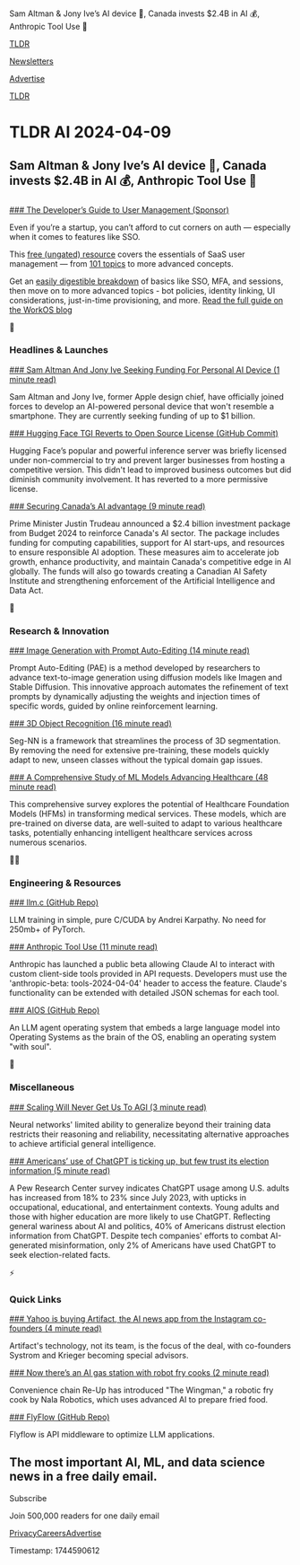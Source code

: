 Sam Altman & Jony Ive’s AI device 🤖, Canada invests $2.4B in AI 💰, Anthropic Tool Use 🧰

[TLDR](/)

[Newsletters](/newsletters)

[Advertise](https://advertise.tldr.tech/)

[TLDR](/)

# TLDR AI 2024-04-09

## Sam Altman & Jony Ive’s AI device 🤖, Canada invests $2.4B in AI 💰, Anthropic Tool Use 🧰

### 

[### The Developer’s Guide to User Management (Sponsor)](https://workos.com/blog/the-developers-guide-to-user-management/?utm_source=tldr&amp;utm_medium=newsletter&amp;utm_campaign=q12024)

Even if you’re a startup, you can’t afford to cut corners on auth — especially when it comes to features like SSO.

This [free (ungated) resource](https://workos.com/blog/the-developers-guide-to-user-management/?utm_source=tldr&utm_medium=newsletter&utm_campaign=q12024) covers the essentials of SaaS user management — from [101 topics](https://workos.com/blog/the-developers-guide-to-user-management/?utm_source=tldr&utm_medium=newsletter&utm_campaign=q12024) to more advanced concepts.

Get an [easily digestible breakdown](https://workos.com/blog/the-developers-guide-to-user-management/?utm_source=tldr&utm_medium=newsletter&utm_campaign=q12024) of basics like SSO, MFA, and sessions, then move on to more advanced topics - bot policies, identity linking, UI considerations, just-in-time provisioning, and more. [Read the full guide on the WorkOS blog](https://workos.com/blog/the-developers-guide-to-user-management/?utm_source=tldr&utm_medium=newsletter&utm_campaign=q12024)

🚀

### Headlines & Launches

[### Sam Altman And Jony Ive Seeking Funding For Personal AI Device (1 minute read)](https://www.macrumors.com/2024/04/05/jony-ive-sam-altman-ai-device/?utm_source=tldrai)

Sam Altman and Jony Ive, former Apple design chief, have officially joined forces to develop an AI-powered personal device that won't resemble a smartphone. They are currently seeking funding of up to $1 billion.

[### Hugging Face TGI Reverts to Open Source License (GitHub Commit)](https://github.com/huggingface/text-generation-inference/commit/ff42d33e9944832a19171967d2edd6c292bdb2d6?utm_source=tldrai)

Hugging Face’s popular and powerful inference server was briefly licensed under non-commercial to try and prevent larger businesses from hosting a competitive version. This didn't lead to improved business outcomes but did diminish community involvement. It has reverted to a more permissive license.

[### Securing Canada’s AI advantage (9 minute read)](https://www.pm.gc.ca/en/news/news-releases/2024/04/07/securing-canadas-ai?utm_source=tldrai)

Prime Minister Justin Trudeau announced a $2.4 billion investment package from Budget 2024 to reinforce Canada's AI sector. The package includes funding for computing capabilities, support for AI start-ups, and resources to ensure responsible AI adoption. These measures aim to accelerate job growth, enhance productivity, and maintain Canada's competitive edge in AI globally. The funds will also go towards creating a Canadian AI Safety Institute and strengthening enforcement of the Artificial Intelligence and Data Act.

🧠

### Research & Innovation

[### Image Generation with Prompt Auto-Editing (14 minute read)](https://arxiv.org/abs/2404.04095v1?utm_source=tldrai)

Prompt Auto-Editing (PAE) is a method developed by researchers to advance text-to-image generation using diffusion models like Imagen and Stable Diffusion. This innovative approach automates the refinement of text prompts by dynamically adjusting the weights and injection times of specific words, guided by online reinforcement learning.

[### 3D Object Recognition (16 minute read)](https://arxiv.org/abs/2404.04050v1?utm_source=tldrai)

Seg-NN is a framework that streamlines the process of 3D segmentation. By removing the need for extensive pre-training, these models quickly adapt to new, unseen classes without the typical domain gap issues.

[### A Comprehensive Study of ML Models Advancing Healthcare (48 minute read)](https://arxiv.org/abs/2404.03264v1?utm_source=tldrai)

This comprehensive survey explores the potential of Healthcare Foundation Models (HFMs) in transforming medical services. These models, which are pre-trained on diverse data, are well-suited to adapt to various healthcare tasks, potentially enhancing intelligent healthcare services across numerous scenarios.

👨‍💻

### Engineering & Resources

[### llm.c (GitHub Repo)](https://github.com/karpathy/llm.c?utm_source=tldrai)

LLM training in simple, pure C/CUDA by Andrei Karpathy. No need for 250mb+ of PyTorch.

[### Anthropic Tool Use (11 minute read)](https://docs.anthropic.com/claude/docs/tool-use?utm_source=tldrai)

Anthropic has launched a public beta allowing Claude AI to interact with custom client-side tools provided in API requests. Developers must use the 'anthropic-beta: tools-2024-04-04' header to access the feature. Claude's functionality can be extended with detailed JSON schemas for each tool.

[### AIOS (GitHub Repo)](https://github.com/agiresearch/AIOS?utm_source=tldrai)

An LLM agent operating system that embeds a large language model into Operating Systems as the brain of the OS, enabling an operating system "with soul".

🎁

### Miscellaneous

[### Scaling Will Never Get Us To AGI (3 minute read)](https://garymarcus.substack.com/p/breaking-news-scaling-will-never?utm_source=tldrai)

Neural networks' limited ability to generalize beyond their training data restricts their reasoning and reliability, necessitating alternative approaches to achieve artificial general intelligence.

[### Americans’ use of ChatGPT is ticking up, but few trust its election information (5 minute read)](https://www.pewresearch.org/short-reads/2024/03/26/americans-use-of-chatgpt-is-ticking-up-but-few-trust-its-election-information/?utm_source=tldrai)

A Pew Research Center survey indicates ChatGPT usage among U.S. adults has increased from 18% to 23% since July 2023, with upticks in occupational, educational, and entertainment contexts. Young adults and those with higher education are more likely to use ChatGPT. Reflecting general wariness about AI and politics, 40% of Americans distrust election information from ChatGPT. Despite tech companies' efforts to combat AI-generated misinformation, only 2% of Americans have used ChatGPT to seek election-related facts.

⚡️

### Quick Links

[### Yahoo is buying Artifact, the AI news app from the Instagram co-founders (4 minute read)](https://www.theverge.com/2024/4/2/24118436/yahoo-news-artifact-acquisition?utm_source=tldrai)

Artifact's technology, not its team, is the focus of the deal, with co-founders Systrom and Krieger becoming special advisors.

[### Now there’s an AI gas station with robot fry cooks (2 minute read)](https://www.theverge.com/2024/4/2/24119413/robot-fry-cook-re-up-gas-station-florida-ai?utm_source=tldrai)

Convenience chain Re-Up has introduced "The Wingman," a robotic fry cook by Nala Robotics, which uses advanced AI to prepare fried food.

[### FlyFlow (GitHub Repo)](https://github.com/flyflow-devs/flyflow?utm_source=tldrai)

Flyflow is API middleware to optimize LLM applications.

## The most important AI, ML, and data science news in a free daily email.

Subscribe

Join 500,000 readers for one daily email

[Privacy](/privacy)[Careers](https://jobs.ashbyhq.com/tldr.tech)[Advertise](/ai/advertise)

Timestamp: 1744590612